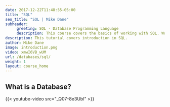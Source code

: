 ```yaml
---
date: 2017-12-22T11:48:55-05:00
title: "SQL"
seo_title: "SQL | Mike Dane"
subheader:
     greeting: SQL - Database Programming Language
     description: This course covers the basics of working with SQL. Work your way through the videos/articles and I'll teach you everything you need to know to interact with database management systems and create powerful relational databases!
description: This tutorial covers introduction in SQL.
author: Mike Dane
image: introduction.png
video: xmwI6VB_wUM
url: /databases/sql/
weight: 1
layout: course_home
---
```

## What is a Database?
{{< youtube-video src="_Q07-8e3UbI" >}}

